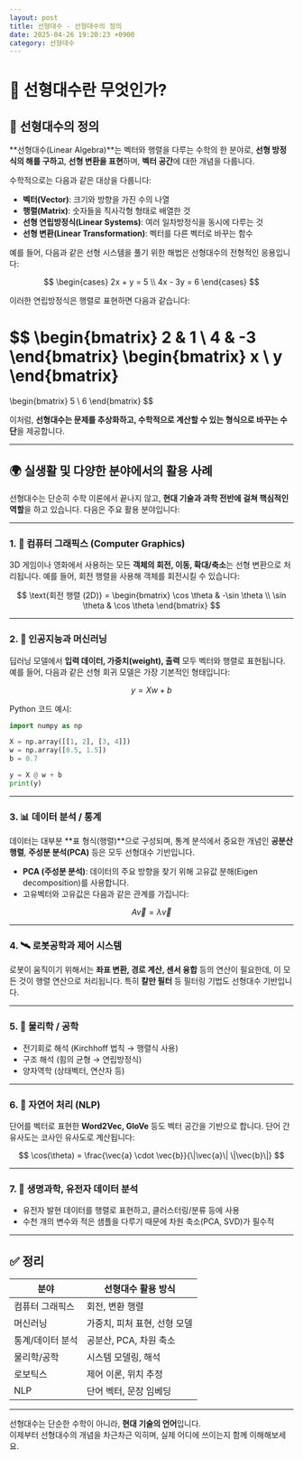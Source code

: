 ```yaml
---
layout: post
title: 선형대수 - 선형대수의 정의
date: 2025-04-26 19:20:23 +0900
category: 선형대수
---
```

# 📘 선형대수란 무엇인가?

## 🧠 선형대수의 정의

**선형대수(Linear Algebra)**는 벡터와 행렬을 다루는 수학의 한 분야로, **선형 방정식의 해를 구하고**, **선형 변환을 표현**하며, **벡터 공간**에 대한 개념을 다룹니다.

수학적으로는 다음과 같은 대상을 다룹니다:

- **벡터(Vector)**: 크기와 방향을 가진 수의 나열
- **행렬(Matrix)**: 숫자들을 직사각형 형태로 배열한 것
- **선형 연립방정식(Linear Systems)**: 여러 일차방정식을 동시에 다루는 것
- **선형 변환(Linear Transformation)**: 벡터를 다른 벡터로 바꾸는 함수

예를 들어, 다음과 같은 선형 시스템을 풀기 위한 해법은 선형대수의 전형적인 응용입니다:

$$
\begin{cases}
2x + y = 5 \\
4x - 3y = 6
\end{cases}
$$

이러한 연립방정식은 행렬로 표현하면 다음과 같습니다:

$$
\begin{bmatrix}
2 & 1 \\
4 & -3
\end{bmatrix}
\begin{bmatrix}
x \\
y
\end{bmatrix}
=
\begin{bmatrix}
5 \\
6
\end{bmatrix}
$$

이처럼, **선형대수는 문제를 추상화하고, 수학적으로 계산할 수 있는 형식으로 바꾸는 수단**을 제공합니다.

---

## 🌍 실생활 및 다양한 분야에서의 활용 사례

선형대수는 단순히 수학 이론에서 끝나지 않고, **현대 기술과 과학 전반에 걸쳐 핵심적인 역할**을 하고 있습니다. 다음은 주요 활용 분야입니다:

---

### 1. 🎨 컴퓨터 그래픽스 (Computer Graphics)

3D 게임이나 영화에서 사용하는 모든 **객체의 회전, 이동, 확대/축소**는 선형 변환으로 처리됩니다. 예를 들어, 회전 행렬을 사용해 객체를 회전시킬 수 있습니다:

$$
\text{회전 행렬 (2D)} = 
\begin{bmatrix}
\cos \theta & -\sin \theta \\
\sin \theta & \cos \theta
\end{bmatrix}
$$

---

### 2. 🧠 인공지능과 머신러닝

딥러닝 모델에서 **입력 데이터, 가중치(weight), 출력** 모두 벡터와 행렬로 표현됩니다. 예를 들어, 다음과 같은 선형 회귀 모델은 가장 기본적인 형태입니다:

$$
y = Xw + b
$$

Python 코드 예시:

```python
import numpy as np

X = np.array([[1, 2], [3, 4]])
w = np.array([0.5, 1.5])
b = 0.7

y = X @ w + b
print(y)
```

---

### 3. 📊 데이터 분석 / 통계

데이터는 대부분 **표 형식(행렬)**으로 구성되며, 통계 분석에서 중요한 개념인 **공분산 행렬**, **주성분 분석(PCA)** 등은 모두 선형대수 기반입니다.

- **PCA (주성분 분석)**: 데이터의 주요 방향을 찾기 위해 고유값 분해(Eigen decomposition)를 사용합니다.
- 고유벡터와 고유값은 다음과 같은 관계를 가집니다:

$$
A\vec{v} = \lambda\vec{v}
$$

---

### 4. 🛰️ 로봇공학과 제어 시스템

로봇이 움직이기 위해서는 **좌표 변환, 경로 계산, 센서 융합** 등의 연산이 필요한데, 이 모든 것이 행렬 연산으로 처리됩니다. 특히 **칼만 필터** 등 필터링 기법도 선형대수 기반입니다.

---

### 5. 🔬 물리학 / 공학

- 전기회로 해석 (Kirchhoff 법칙 → 행렬식 사용)
- 구조 해석 (힘의 균형 → 연립방정식)
- 양자역학 (상태벡터, 연산자 등)

---

### 6. 💬 자연어 처리 (NLP)

단어를 벡터로 표현한 **Word2Vec, GloVe** 등도 벡터 공간을 기반으로 합니다. 단어 간 유사도는 코사인 유사도로 계산됩니다:

$$
\cos(\theta) = \frac{\vec{a} \cdot \vec{b}}{\|\vec{a}\| \|\vec{b}\|}
$$

---

### 7. 🧬 생명과학, 유전자 데이터 분석

- 유전자 발현 데이터를 행렬로 표현하고, 클러스터링/분류 등에 사용
- 수천 개의 변수와 적은 샘플을 다루기 때문에 차원 축소(PCA, SVD)가 필수적

---

## ✅ 정리

| 분야              | 선형대수 활용 방식                    |
|------------------|-------------------------------------|
| 컴퓨터 그래픽스   | 회전, 변환 행렬                     |
| 머신러닝          | 가중치, 피처 표현, 선형 모델       |
| 통계/데이터 분석 | 공분산, PCA, 차원 축소             |
| 물리학/공학       | 시스템 모델링, 해석                |
| 로보틱스          | 제어 이론, 위치 추정               |
| NLP               | 단어 벡터, 문장 임베딩             |

---

선형대수는 단순한 수학이 아니라, **현대 기술의 언어**입니다.  
이제부터 선형대수의 개념을 차근차근 익히며, 실제 어디에 쓰이는지 함께 이해해보세요.